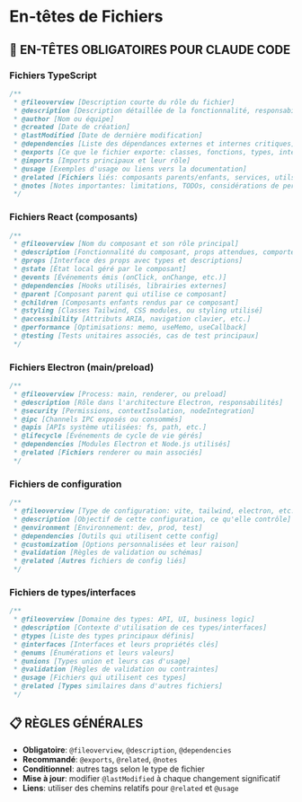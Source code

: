 # En-têtes de Fichiers

## 📝 EN-TÊTES OBLIGATOIRES POUR CLAUDE CODE

### Fichiers TypeScript
```typescript
/**
 * @fileoverview [Description courte du rôle du fichier]
 * @description [Description détaillée de la fonctionnalité, responsabilités, interactions]
 * @author [Nom ou équipe]
 * @created [Date de création]
 * @lastModified [Date de dernière modification]
 * @dependencies [Liste des dépendances externes et internes critiques]
 * @exports [Ce que le fichier exporte: classes, fonctions, types, interfaces]
 * @imports [Imports principaux et leur rôle]
 * @usage [Exemples d'usage ou liens vers la documentation]
 * @related [Fichiers liés: composants parents/enfants, services, utils]
 * @notes [Notes importantes: limitations, TODOs, considérations de performance]
 */
```

### Fichiers React (composants)
```typescript
/**
 * @fileoverview [Nom du composant et son rôle principal]
 * @description [Fonctionnalité du composant, props attendues, comportement]
 * @props [Interface des props avec types et descriptions]
 * @state [État local géré par le composant]
 * @events [Événements émis (onClick, onChange, etc.)]
 * @dependencies [Hooks utilisés, librairies externes]
 * @parent [Composant parent qui utilise ce composant]
 * @children [Composants enfants rendus par ce composant]
 * @styling [Classes Tailwind, CSS modules, ou styling utilisé]
 * @accessibility [Attributs ARIA, navigation clavier, etc.]
 * @performance [Optimisations: memo, useMemo, useCallback]
 * @testing [Tests unitaires associés, cas de test principaux]
 */
```

### Fichiers Electron (main/preload)
```javascript
/**
 * @fileoverview [Process: main, renderer, ou preload]
 * @description [Rôle dans l'architecture Electron, responsabilités]
 * @security [Permissions, contextIsolation, nodeIntegration]
 * @ipc [Channels IPC exposés ou consommés]
 * @apis [APIs système utilisées: fs, path, etc.]
 * @lifecycle [Événements de cycle de vie gérés]
 * @dependencies [Modules Electron et Node.js utilisés]
 * @related [Fichiers renderer ou main associés]
 */
```

### Fichiers de configuration
```javascript
/**
 * @fileoverview [Type de configuration: vite, tailwind, electron, etc.]
 * @description [Objectif de cette configuration, ce qu'elle contrôle]
 * @environment [Environnement: dev, prod, test]
 * @dependencies [Outils qui utilisent cette config]
 * @customization [Options personnalisées et leur raison]
 * @validation [Règles de validation ou schémas]
 * @related [Autres fichiers de config liés]
 */
```

### Fichiers de types/interfaces
```typescript
/**
 * @fileoverview [Domaine des types: API, UI, business logic]
 * @description [Contexte d'utilisation de ces types/interfaces]
 * @types [Liste des types principaux définis]
 * @interfaces [Interfaces et leurs propriétés clés]
 * @enums [Énumérations et leurs valeurs]
 * @unions [Types union et leurs cas d'usage]
 * @validation [Règles de validation ou contraintes]
 * @usage [Fichiers qui utilisent ces types]
 * @related [Types similaires dans d'autres fichiers]
 */
```

## 📋 RÈGLES GÉNÉRALES

- **Obligatoire**: `@fileoverview`, `@description`, `@dependencies`
- **Recommandé**: `@exports`, `@related`, `@notes`
- **Conditionnel**: autres tags selon le type de fichier
- **Mise à jour**: modifier `@lastModified` à chaque changement significatif
- **Liens**: utiliser des chemins relatifs pour `@related` et `@usage`